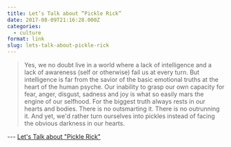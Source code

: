```yaml
---
title: Let’s Talk about “Pickle Rick”
date: 2017-08-09T21:16:28.000Z
categories:
  - culture
format: link
slug: lets-talk-about-pickle-rick
---
```

> Yes, we no doubt live in a world where a lack of intelligence and a lack of
> awareness (self or otherwise) fail us at every turn. But intelligence is far
> from the savior of the basic emotional truths at the heart of the human
> psyche. Our inability to grasp our own capacity for fear, anger, disgust,
> sadness and joy is what so easily mars the engine of our selfhood. For the
> biggest truth always rests in our hearts and bodies. There is no outsmarting
> it. There is no outrunning it. And yet, we'd rather turn ourselves into
> pickles instead of facing the obvious darkness in our hearts.

--- [Let's Talk about "Pickle Rick"](http://birthmoviesdeath.com/2017/08/08/film-crit-hulk-smash-lets-talk-about-pickle-rick)

